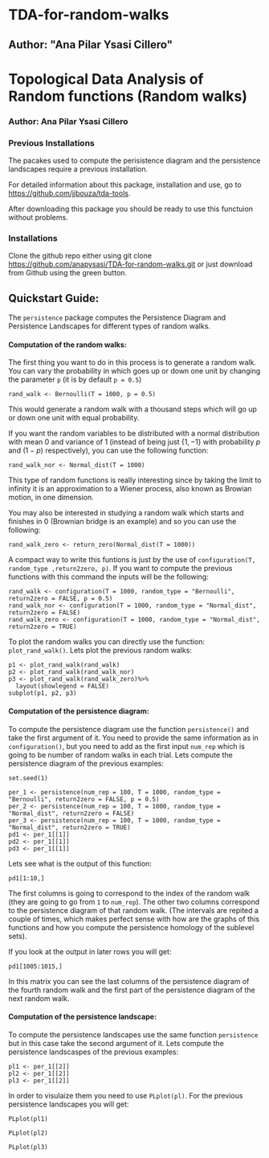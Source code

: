 # TDA-for-random-walks
## Author: "Ana Pilar Ysasi Cillero"



# Topological Data Analysis of Random functions (Random walks)
### Author: Ana Pilar Ysasi Cillero


### Previous Installations

The pacakes used to compute the perisistence diagram and the persistence landscapes require a previous installation. 

For detailed information about this package, installation and use, go to <https://github.com/jjbouza/tda-tools>.

After downloading this package you should be ready to use this functuion without problems.


### Installations

Clone the github repo either using git clone <https://github.com/anapysasi/TDA-for-random-walks.git> or just download from Github using the green button.


## Quickstart Guide:

The ```persistence``` package computes the Persistence Diagram and Persistence Landscapes for different types of random walks.



#### Computation of the random walks:

The first thing you want to do in this process is to generate a random walk. You can vary the probability in which goes up or down one unit by changing the parameter ```p``` (it is by default ```p = 0.5```) 
```{r, echo=TRUE}
rand_walk <- Bernoulli(T = 1000, p = 0.5)
```

This would generate a random walk with a thousand steps which will go up or down one unit with equal probability.

If you want the random variables to be distributed with a normal distribution with mean $0$ and variance of $1$ (instead of being just {$1,-1$} with probability $p$ and $(1-p)$ respectively), you can use the following function:
```{r, echo=TRUE}
rand_walk_nor <- Normal_dist(T = 1000)
```

This type of random functions is really interesting since by taking the limit to infinity it is an approximation to a Wiener process, also known as Browian motion, in one dimension.

You may also be interested in studying a random walk which starts and finishes in $0$ (Brownian bridge is an example) and so you can use the following:
```{r, echo=TRUE}
rand_walk_zero <- return_zero(Normal_dist(T = 1000))
```

A compact way to write this funtions is just by the use of ```configuration(T, random_type ,return2zero, p)```. If you want to compute the previous functions with this command the inputs will be the following:
```{r, echo=TRUE} 
rand_walk <- configuration(T = 1000, random_type = "Bernoulli", return2zero = FALSE, p = 0.5)
rand_walk_nor <- configuration(T = 1000, random_type = "Normal_dist", return2zero = FALSE)
rand_walk_zero <- configuration(T = 1000, random_type = "Normal_dist", return2zero = TRUE)
```
To plot the random walks you can directly use the function: ```plot_rand_walk()```. Lets plot the previous random walks:

```{r, echo=TRUE}
p1 <- plot_rand_walk(rand_walk)
p2 <- plot_rand_walk(rand_walk_nor)
p3 <- plot_rand_walk(rand_walk_zero)%>%
  layout(showlegend = FALSE)
subplot(p1, p2, p3)
```

#### Computation of the persistence diagram:

To compute the persistence diagram use the function ```persistence()``` and take the first argument of it. You need to provide the same information as in ```configuration()```, but you need to add as the first input ```num_rep``` which is going to be number of random walks in each trial. Lets compute the persistence diagram of the previous examples:
```{r, echo=FALSE}
set.seed(1)
``` 
```{r, echo=TRUE}
per_1 <- persistence(num_rep = 100, T = 1000, random_type = "Bernoulli", return2zero = FALSE, p = 0.5)
per_2 <- persistence(num_rep = 100, T = 1000, random_type = "Normal_dist", return2zero = FALSE)
per_3 <- persistence(num_rep = 100, T = 1000, random_type = "Normal_dist", return2zero = TRUE)
pd1 <- per_1[[1]]
pd2 <- per_1[[1]]
pd3 <- per_1[[1]]
```

Lets see what is the output of this function:
```{r, echo=TRUE}
pd1[1:10,]
```

The first columns is going to correspond to the index of the random walk (they are going to go from ```1``` to ```num_rep```). The other two columns correspond to the persistence diagram of that random walk. (The intervals are repited a couple of times, which makes perfect sense with how are the graphs of this functions and how you compute the persistence homology of the sublevel sets). 

If you look at the output in later rows you will get:
```{r, echo=TRUE}
pd1[1005:1015,]
```

In this matrix you can see the last columns of the persistence diagram of the fourth random walk and the first part of the persistence diagram of the next random walk. 
   

#### Computation of the persistence landscape:

To compute the persistence landscapes use the same function ```persistence``` but in this case take the second argument of it. Lets compute the persistence landscaspes of the previous examples:
```{r, echo=TRUE}
pl1 <- per_1[[2]]
pl2 <- per_1[[2]]
pl3 <- per_1[[2]]
```

In order to visulaize them you need to use ```PLplot(pl)```. For the previous persistence landscapes you will get:
```{r, echo=FALSE}
PLplot(pl1)
```
```{r, echo=FALSE}
PLplot(pl2)
```
```{r, echo=FALSE}
PLplot(pl3)
```
